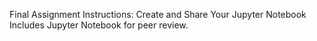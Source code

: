 Final Assignment Instructions: Create and Share Your Jupyter Notebook
Includes Jupyter Notebook for peer review.
